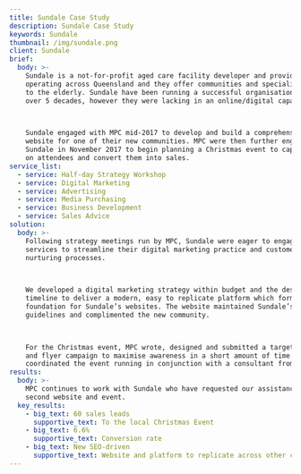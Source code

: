 ```yaml
---
title: Sundale Case Study
description: Sundale Case Study
keywords: Sundale
thumbnail: /img/sundale.png
client: Sundale
brief:
  body: >-
    Sundale is a not-for-profit aged care facility developer and provider
    operating across Queensland and they offer communities and specialised care
    to the elderly. Sundale have been running a successful organisation spanning
    over 5 decades, however they were lacking in an online/digital capacity.

     

    Sundale engaged with MPC mid-2017 to develop and build a comprehensive
    website for one of their new communities. MPC were then further engaged by
    Sundale in November 2017 to begin planning a Christmas event to capitalise
    on attendees and convert them into sales.
service_list:
  - service: Half-day Strategy Workshop
  - service: Digital Marketing
  - service: Advertising
  - service: Media Purchasing
  - service: Business Development
  - service: Sales Advice
solution:
  body: >-
    Following strategy meetings run by MPC, Sundale were eager to engage our
    services to streamline their digital marketing practice and customer
    nurturing processes.

     

    We developed a digital marketing strategy within budget and the designated
    timeline to deliver a modern, easy to replicate platform which formed a new
    foundation for Sundale’s websites. The website maintained Sundale’s brand
    guidelines and complimented the new community.

     

    For the Christmas event, MPC wrote, designed and submitted a targeted press
    and flyer campaign to maximise awareness in a short amount of time. MPC also
    coordinated the event running in conjunction with a consultant from Sundale.
results:
  body: >-
    MPC continues to work with Sundale who have requested our assistance on a
    second website and event.
  key_results:
    - big_text: 60 sales leads
      supportive_text: To the local Christmas Event
    - big_text: 6.6%
      supportive_text: Conversion rate
    - big_text: New SEO-driven
      supportive_text: Website and platform to replicate across other communities
---
```



